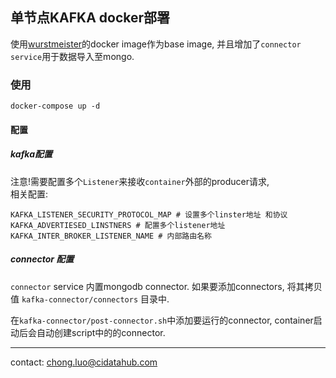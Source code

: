 ## 单节点KAFKA docker部署

使用[wurstmeister](https://github.com/wurstmeister/kafka-docker)的docker image作为base image, 并且增加了`connector service`用于数据导入至mongo.

### 使用

```
docker-compose up -d
```

#### 配置
##### kafka配置
注意!需要配置多个`Listener`来接收`container`外部的producer请求,  
相关配置:

```
KAFKA_LISTENER_SECURITY_PROTOCOL_MAP # 设置多个linster地址 和协议
KAFKA_ADVERTIESED_LINSTNERS # 配置多个listener地址
KAFKA_INTER_BROKER_LISTENER_NAME # 内部路由名称
```
##### connector 配置
`connector` service 内置mongodb connector.
如果要添加connectors, 将其拷贝值 `kafka-connector/connectors` 目录中.

在`kafka-connector/post-connector.sh`中添加要运行的connector, container启动后会自动创建script中的的connector.

-------
<contact>contact</contact>: chong.luo@cidatahub.com
